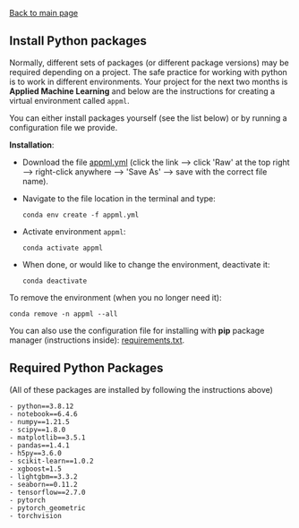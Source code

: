
[Back to main page](../README.md)

## Install Python packages

Normally, different sets of packages (or different package versions) may be required depending on a project. The safe practice for working with python is to work in different environments. Your project for the next two months is __Applied Machine Learning__ and below are the instructions for creating a virtual environment called `appml`.

You can either install packages yourself (see the list below) or by running a configuration file we provide.

**Installation**:

* Download the file [appml.yml](./appml.yml) (click the link --> click 'Raw' at the top right --> right-click anywhere --> 'Save As' --> save with the correct file name).

* Navigate to the file location in the terminal and type:

  `conda env create -f appml.yml`

* Activate environment `appml`:

  `conda activate appml`

* When done, or would like to change the environment, deactivate it:

  `conda deactivate`

To remove the environment (when you no longer need it):

  `conda remove -n appml --all`

You can also use the configuration file for installing with __pip__ package manager (instructions inside): [requirements.txt](./requirements.txt).


## Required Python Packages

(All of these packages are installed by following the instructions above)

`- python==3.8.12` \
`- notebook==6.4.6` \
`- numpy==1.21.5` \
`- scipy==1.8.0` \
`- matplotlib==3.5.1` \
`- pandas==1.4.1` \
`- h5py==3.6.0` \
`- scikit-learn==1.0.2` \
`- xgboost=1.5` \
`- lightgbm==3.3.2` \
`- seaborn==0.11.2` \
`- tensorflow==2.7.0` \
`- pytorch` \
`- pytorch_geometric` \
`- torchvision`
